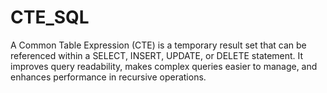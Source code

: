 # CTE_SQL
A Common Table Expression (CTE) is a temporary result set that can be referenced within a SELECT, INSERT, UPDATE, or DELETE statement. It improves query readability, makes complex queries easier to manage, and enhances performance in recursive operations.

